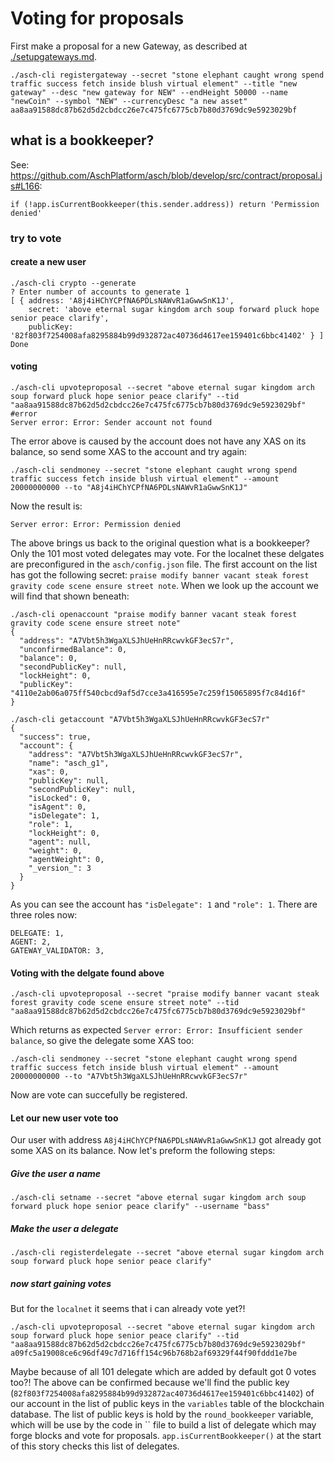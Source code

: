 # Voting for proposals

First make a proposal for a new Gateway, as described at [./setupgateways.md](setupgateways.md).

```
./asch-cli registergateway --secret "stone elephant caught wrong spend traffic success fetch inside blush virtual element" --title "new gateway" --desc "new gateway for NEW" --endHeight 50000 --name "newCoin" --symbol "NEW" --currencyDesc "a new asset" 
aa8aa91588dc87b62d5d2cbdcc26e7c475fc6775cb7b80d3769dc9e5923029bf
```

## what is a bookkeeper?
See: https://github.com/AschPlatform/asch/blob/develop/src/contract/proposal.js#L166:

```
if (!app.isCurrentBookkeeper(this.sender.address)) return 'Permission denied'
```

### try to vote

#### create a new user

```
./asch-cli crypto --generate
? Enter number of accounts to generate 1
[ { address: 'A8j4iHChYCPfNA6PDLsNAWvR1aGwwSnK1J',
    secret: 'above eternal sugar kingdom arch soup forward pluck hope senior peace clarify',
    publicKey: '82f803f7254008afa8295884b99d932872ac40736d4617ee159401c6bbc41402' } ]
Done
```

#### voting

```
./asch-cli upvoteproposal --secret "above eternal sugar kingdom arch soup forward pluck hope senior peace clarify" --tid "aa8aa91588dc87b62d5d2cbdcc26e7c475fc6775cb7b80d3769dc9e5923029bf"
#error
Server error: Error: Sender account not found
```

The error above is caused by the account does not have any XAS on its balance, so send some XAS to the account and try again:

```
./asch-cli sendmoney --secret "stone elephant caught wrong spend traffic success fetch inside blush virtual element" --amount 20000000000 --to "A8j4iHChYCPfNA6PDLsNAWvR1aGwwSnK1J"
```

Now the result is:
```
Server error: Error: Permission denied
```

The above brings us back to the original question what is a bookkeeper? Only the 101 most voted delegates may vote.
For the localnet these delgates are preconfigured in the `asch/config.json` file. The first account on the list has got the following secret: `praise modify banner vacant steak forest gravity code scene ensure street note`. When we look up the account we will find that shown beneath:

```
./asch-cli openaccount "praise modify banner vacant steak forest gravity code scene ensure street note"
{
  "address": "A7Vbt5h3WgaXLSJhUeHnRRcwvkGF3ecS7r",
  "unconfirmedBalance": 0,
  "balance": 0,
  "secondPublicKey": null,
  "lockHeight": 0,
  "publicKey": "4110e2ab06a075ff540cbcd9af5d7cce3a416595e7c259f15065895f7c84d16f"
}

./asch-cli getaccount "A7Vbt5h3WgaXLSJhUeHnRRcwvkGF3ecS7r"
{
  "success": true,
  "account": {
    "address": "A7Vbt5h3WgaXLSJhUeHnRRcwvkGF3ecS7r",
    "name": "asch_g1",
    "xas": 0,
    "publicKey": null,
    "secondPublicKey": null,
    "isLocked": 0,
    "isAgent": 0,
    "isDelegate": 1,
    "role": 1,
    "lockHeight": 0,
    "agent": null,
    "weight": 0,
    "agentWeight": 0,
    "_version_": 3
  }
}

```
As you can see the account has `"isDelegate": 1` and `"role": 1`. There are three roles now:

```
DELEGATE: 1,
AGENT: 2,
GATEWAY_VALIDATOR: 3,
```

#### Voting with the delgate found above

```
./asch-cli upvoteproposal --secret "praise modify banner vacant steak forest gravity code scene ensure street note" --tid "aa8aa91588dc87b62d5d2cbdcc26e7c475fc6775cb7b80d3769dc9e5923029bf"
```

Which returns as expected `Server error: Error: Insufficient sender balance`, so give the delegate some XAS too:

```
./asch-cli sendmoney --secret "stone elephant caught wrong spend traffic success fetch inside blush virtual element" --amount 20000000000 --to "A7Vbt5h3WgaXLSJhUeHnRRcwvkGF3ecS7r"
```

Now are vote can succefully be registered.

#### Let our new user vote too

Our user with address `A8j4iHChYCPfNA6PDLsNAWvR1aGwwSnK1J` got already got some XAS on its balance. Now let's preform the following steps:

##### Give the user a name
```
./asch-cli setname --secret "above eternal sugar kingdom arch soup forward pluck hope senior peace clarify" --username "bass"
```
##### Make the user a delegate
```
./asch-cli registerdelegate --secret "above eternal sugar kingdom arch soup forward pluck hope senior peace clarify"
```
##### now start gaining votes
But for the `localnet` it seems that i can already vote yet?!

```
./asch-cli upvoteproposal --secret "above eternal sugar kingdom arch soup forward pluck hope senior peace clarify" --tid "aa8aa91588dc87b62d5d2cbdcc26e7c475fc6775cb7b80d3769dc9e5923029bf"
a09fc5a19008ce6c96df49c7d716ff154c96b768b2af69329f44f90fddd1e7be

```

Maybe because of all 101 delegate which are added by default got 0 votes too?!
The above can be confirmed because we'll find the public key (`82f803f7254008afa8295884b99d932872ac40736d4617ee159401c6bbc41402`) of our account in the list of public keys in the `variables` table of the blockchain database. The list of public keys is hold by the `round_bookkeeper` variable, which will be use by the code in `` file to build a list of delegate which may forge blocks and vote for proposals. `app.isCurrentBookkeeper()` at the start of this story checks this list of delegates.




